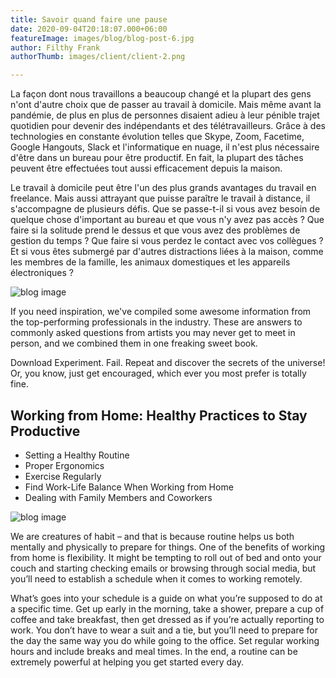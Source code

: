 ```yaml
---
title: Savoir quand faire une pause
date: 2020-09-04T20:18:07.000+06:00
featureImage: images/blog/blog-post-6.jpg
author: Filthy Frank
authorThumb: images/client/client-2.png

---
```

La façon dont nous travaillons a beaucoup changé et la plupart des gens n'ont d'autre choix que de passer au travail à domicile. Mais même avant la pandémie, de plus en plus de personnes disaient adieu à leur pénible trajet quotidien pour devenir des indépendants et des télétravailleurs. Grâce à des technologies en constante évolution telles que Skype, Zoom, Facetime, Google Hangouts, Slack et l'informatique en nuage, il n'est plus nécessaire d'être dans un bureau pour être productif. En fait, la plupart des tâches peuvent être effectuées tout aussi efficacement depuis la maison.

Le travail à domicile peut être l'un des plus grands avantages du travail en freelance. Mais aussi attrayant que puisse paraître le travail à distance, il s'accompagne de plusieurs défis. Que se passe-t-il si vous avez besoin de quelque chose d'important au bureau et que vous n'y avez pas accès ? Que faire si la solitude prend le dessus et que vous avez des problèmes de gestion du temps ? Que faire si vous perdez le contact avec vos collègues ? Et si vous êtes submergé par d'autres distractions liées à la maison, comme les membres de la famille, les animaux domestiques et les appareils électroniques ?

![blog image](/images/blog/single-blog-1.jpg)

If you need inspiration, we've compiled some awesome information from the top-performing professionals in the industry. These are answers to commonly asked questions from artists you may never get to meet in person, and we combined them in one freaking sweet book.

Download Experiment. Fail. Repeat and discover the secrets of the universe! Or, you know, just get encouraged, which ever you most prefer is totally fine.

## Working from Home: Healthy Practices to Stay Productive

* Setting a Healthy Routine
* Proper Ergonomics
* Exercise Regularly
* Find Work-Life Balance When Working from Home
* Dealing with Family Members and Coworkers

![blog image](/images/blog/single-blog-4.jpg)

We are creatures of habit – and that is because routine helps us both mentally and physically to prepare for things. One of the benefits of working from home is flexibility. It might be tempting to roll out of bed and onto your couch and starting checking emails or browsing through social media, but you’ll need to establish a schedule when it comes to working remotely.

What’s goes into your schedule is a guide on what you’re supposed to do at a specific time. Get up early in the morning, take a shower, prepare a cup of coffee and take breakfast, then get dressed as if you’re actually reporting to work. You don’t have to wear a suit and a tie, but you’ll need to prepare for the day the same way you do while going to the office. Set regular working hours and include breaks and meal times. In the end, a routine can be extremely powerful at helping you get started every day.